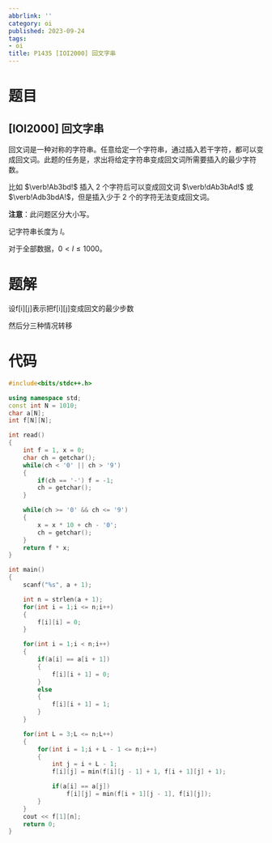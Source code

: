 ```yaml
---
abbrlink: ''
category: oi
published: 2023-09-24
tags:
- oi
title: P1435 [IOI2000] 回文字串
---
```

# 题目


## [IOI2000] 回文字串

回文词是一种对称的字符串。任意给定一个字符串，通过插入若干字符，都可以变成回文词。此题的任务是，求出将给定字符串变成回文词所需要插入的最少字符数。

比如 $\verb!Ab3bd!$ 插入 $2$ 个字符后可以变成回文词 $\verb!dAb3bAd!$ 或 $\verb!Adb3bdA!$，但是插入少于 $2$ 个的字符无法变成回文词。

**注意**：此问题区分大小写。

记字符串长度为 $l$。

对于全部数据，$0<l\le 1000$。

# 题解

设f[i][j]表示把f[i][j]变成回文的最少步数

然后分三种情况转移


# 代码

```cpp
#include<bits/stdc++.h>

using namespace std;
const int N = 1010;
char a[N];
int f[N][N];

int read()
{
	int f = 1, x = 0;
	char ch = getchar();
	while(ch < '0' || ch > '9')
	{
		if(ch == '-') f = -1;
		ch = getchar();
	}

	while(ch >= '0' && ch <= '9')
	{
		x = x * 10 + ch - '0';
		ch = getchar();
	}
	return f * x;
}

int main()
{
	scanf("%s", a + 1);

	int n = strlen(a + 1);
	for(int i = 1;i <= n;i++)
	{
		f[i][i] = 0;
	}

	for(int i = 1;i < n;i++)
	{
		if(a[i] == a[i + 1])
		{
			f[i][i + 1] = 0;
		}
		else
		{
			f[i][i + 1] = 1;
		}
	}

	for(int L = 3;L <= n;L++)
	{
		for(int i = 1;i + L - 1 <= n;i++)
		{
			int j = i + L - 1;
			f[i][j] = min(f[i][j - 1] + 1, f[i + 1][j] + 1);

			if(a[i] == a[j])
				f[i][j] = min(f[i + 1][j - 1], f[i][j]);
		}
	}
	cout << f[1][n];
	return 0;
}
```
